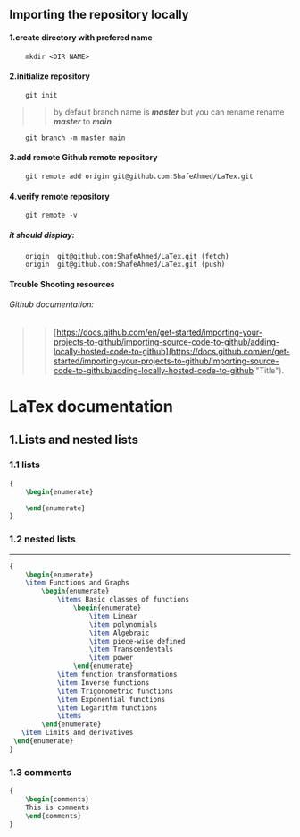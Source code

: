 ## Importing the repository locally
#### 1.create directory with prefered name
```
    mkdir <DIR NAME>
```
#### 2.initialize repository
```
    git init
```
>>by default branch name is ***master*** but you can rename
rename ***master*** to ***main***
```
    git branch -m master main
```

#### 3.add remote Github remote repository
```
    git remote add origin git@github.com:ShafeAhmed/LaTex.git
```
#### 4.verify remote repository
```
    git remote -v
```
##### it should display:
```
    origin	git@github.com:ShafeAhmed/LaTex.git (fetch)
    origin	git@github.com:ShafeAhmed/LaTex.git (push)
```
#### Trouble Shooting resources
###### Github documentation:
>>[https://docs.github.com/en/get-started/importing-your-projects-to-github/importing-source-code-to-github/adding-locally-hosted-code-to-github](https://docs.github.com/en/get-started/importing-your-projects-to-github/importing-source-code-to-github/adding-locally-hosted-code-to-github "Title").




# LaTex documentation

## 1.Lists and nested lists
### 1.1 lists

```LaTex
{
    \begin{enumerate}

    \end{enumerate}
}
```

### 1.2 nested lists
----------

```LaTex
{
    \begin{enumerate}
    \item Functions and Graphs
        \begin{enumerate}
            \items Basic classes of functions
                \begin{enumerate}
                    \item Linear
                    \item polynomials
                    \item Algebraic
                    \item piece-wise defined
                    \item Transcendentals
                    \item power
                \end{enumerate}
            \item function transformations
            \item Inverse functions
            \item Trigonometric functions
            \item Exponential functions
            \item Logarithm functions
            \items
        \end{enumerate}
   \item Limits and derivatives
 \end{enumerate}
}
```

### 1.3 comments

```LaTex
{
    \begin{comments}
    This is comments
    \end{comments}
}
```
